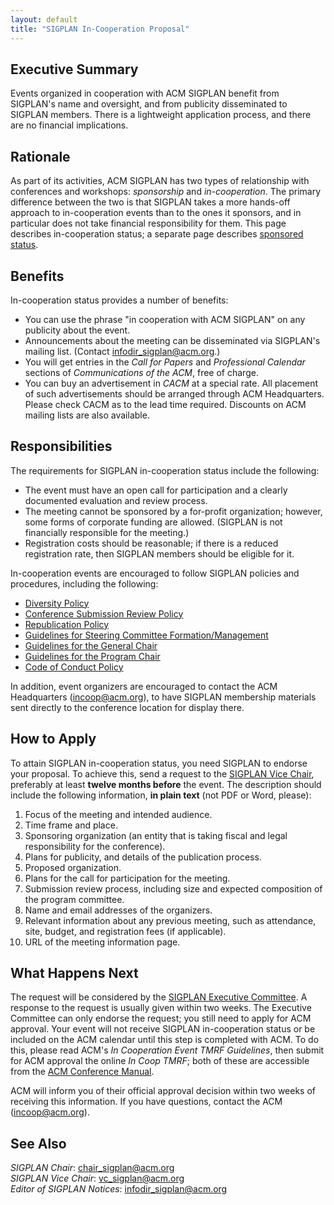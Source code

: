```yaml
---
layout: default
title: "SIGPLAN In-Cooperation Proposal"
---
```

Executive Summary
-----------------

Events organized in cooperation with ACM SIGPLAN benefit from
SIGPLAN's name and oversight, and from publicity disseminated to
SIGPLAN members. There is a lightweight application process, and there
are no financial implications.  

Rationale
---------

As part of its activities, ACM SIGPLAN has two types of relationship
with conferences and workshops: *sponsorship* and *in-cooperation*. The
primary difference between the two is that SIGPLAN takes a more
hands-off approach to in-cooperation events than to the ones it
sponsors, and in particular does not take financial responsibility for
them. This page describes in-cooperation status; a separate page describes
[sponsored status](http://www.sigplan.org/Resources/Proposals/Sponsored).  

Benefits
--------

In-cooperation status provides a number of benefits:

- You can use the phrase "in cooperation with ACM SIGPLAN" on any
  publicity about the event.
- Announcements about the meeting can be disseminated via
  SIGPLAN's mailing list. (Contact
  [infodir\_sigplan@acm.org](mailto:infodir_sigplan@acm.org?subject=SIGPLAN%20Mailing%20List).)
- You will get entries in the _Call for Papers_
  and _Professional Calendar_ sections of _Communications of the ACM_, free
  of charge. 
- You can buy an advertisement in _CACM_ at a special rate. All placement
  of such advertisements should be arranged through ACM Headquarters. Please
  check CACM as to the lead time required. Discounts on ACM mailing
  lists are also available.

Responsibilities
----------------

The requirements for SIGPLAN in-cooperation status
include the following:

- The event must have an open call for participation and a clearly
  documented evaluation and review process.
- The meeting cannot be sponsored by a for-profit organization;
  however, some forms of corporate funding are allowed.
  (SIGPLAN is not financially responsible for the meeting.)
- Registration costs should be reasonable; if there is a reduced
  registration rate, then SIGPLAN members should be eligible for it.

In-cooperation events are encouraged to follow
SIGPLAN policies and procedures, including the following:

- [Diversity Policy](/Resources/Policies/Diversity)
- [Conference Submission Review Policy](/Resources/Policies/Review)
- [Republication Policy](/Resources/Policies/Republication)
- [Guidelines for Steering Committee Formation/Management](/Resources/Guidelines/SCommittee)
- [Guidelines for the General Chair](/Resources/Guidelines/GenChair)
- [Guidelines for the Program Chair](/Resources/Guidelines/ProChair)
- [Code of Conduct Policy](/Resources/Policies/CodeOfConduct/)

In addition, event organizers are encouraged to contact the ACM
Headquarters ([incoop@acm.org](mailto:incoop@acm.org)), to have
SIGPLAN membership materials sent directly to the conference
location for display there.   

How to Apply
------------
  
To attain SIGPLAN in-cooperation status, you need SIGPLAN to endorse your proposal.
To achieve this, send a request to the
[SIGPLAN Vice Chair](mailto:vc_sigplan@acm.org),
preferably at least **twelve months before** the event. The
description should include the following information, **in plain text** (not PDF or Word, please):

1.  Focus of the meeting and intended audience.
2.  Time frame and place.
3.  Sponsoring organization (an entity that is taking fiscal and
    legal responsibility for the conference).
4.  Plans for publicity, and details of the publication process.
5.  Proposed organization.
6.  Plans for the call for participation for the meeting.
7.  Submission review process, including size and expected
    composition of the program committee.
8.  Name and email addresses of the organizers.
9.  Relevant information about any previous meeting,
    such as attendance, site, budget, and registration fees
    (if applicable).
10. URL of the meeting information page.

What Happens Next
-----------------

The request will be considered by the
[SIGPLAN Executive Committee](/ContactUs). 
A response to the request is usually given within two weeks. 
The Executive Committee can only endorse the request; you still need to apply
for ACM approval. Your event will not receive SIGPLAN in-cooperation
status or be included on the ACM calendar until this step is completed
with ACM. To do this, please read ACM's _In Cooperation Event TMRF
Guidelines_, then submit for ACM approval the online _In Coop TMRF_;
both of these are accessible from the [ACM Conference
Manual](http://www.acm.org/sigs/volunteer_resources/conference_manual/incoop).

ACM will inform you of their official approval decision within 
two weeks of receiving this information.
If you have questions, contact the ACM ([incoop@acm.org](mailto:incoop@acm.org)).

See Also
--------

*SIGPLAN Chair*:
[chair\_sigplan@acm.org](mailto:chair_sigplan@acm.org)  
*SIGPLAN Vice Chair*:
[vc\_sigplan@acm.org](mailto:vc_sigplan@acm.org)  
*Editor of _SIGPLAN Notices_*:
[infodir_sigplan@acm.org](mailto:infodir_sigplan@acm.org)

